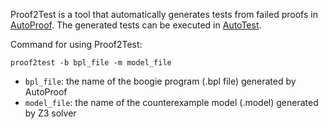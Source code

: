 Proof2Test is a tool that automatically generates tests from failed proofs in [AutoProof](http://autoproof.sit.org).
The generated tests can be executed in [AutoTest](http://se.inf.ethz.ch/research/autotest).


Command for using Proof2Test: 

`proof2test -b bpl_file -m model_file`

- `bpl_file`: the name of the  boogie program (.bpl file) generated by AutoProof 
- `model_file`: the name of the counterexample model  (.model) generated by Z3 solver
